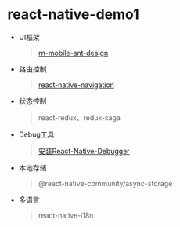 # react-native-demo1
* UI框架
  > [rn-mobile-ant-design](https://rn.mobile.ant.design/docs/react/introduce-cn)
* 路由控制
  > [react-native-navigation](https://reactnavigation.org/docs/zh-Hans/modal.html)
* 状态控制
  > react-redux、redux-saga
* Debug工具
  > [安装React-Native-Debugger](https://github.com/jhen0409/react-native-debugger)
* 本地存储
  > @react-native-community/async-storage
* 多语言
  > react-native-i18n
